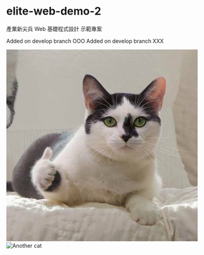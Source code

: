 # elite-web-demo-2

產業新尖兵 Web 基礎程式設計 示範專案

Added on develop branch OOO
Added on develop branch XXX

![Cat](./image/cat.jpg)
![Another cat](https://i.imgur.com/9wGJWa0.png)
